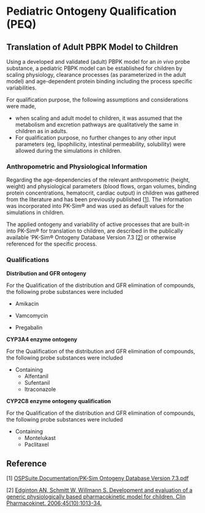 # Pediatric Ontogeny Qualification (PEQ)

## Translation of Adult PBPK  Model to Children

Using a developed and validated (adult) PBPK model for an *in vivo* probe substance, a pediatric PBPK model can be established for children by scaling physiology, clearance processes (as parameterized in the adult model) and age-dependent protein binding including the process specific variabilities. 

For qualification purpose, the following assumptions and considerations were made, 

- when scaling and adult model to children, it was assumed that the metabolism and excretion
  pathways are qualitatively the same in children as in adults.
- For qualification purpose, no further changes to any other input parameters (eg, lipophilicity, intestinal permeability, solubility) were allowed during the simulations in children. 

### Anthropometric and Physiological Information 

Regarding the age-dependencies of the relevant anthropometric (height, weight) and physiological parameters (blood flows, organ volumes, binding protein concentrations, hematocrit, cardiac output) in children was gathered from the literature and has been previously published [[1](#reference)]. The information was incorporated into PK-Sim® and was used as default values for the simulations in children.

The  applied ontogeny and variability of active processes that are built-in into PK-Sim® for translation to children, are described in the publically available ‘PK-Sim® Ontogeny Database Version 7.3 [[2](#reference)] or otherwise referenced for the specific process.

### Qualifications 

**Distribution and GFR ontogeny**

For the Qualification of the distribution and GFR elimination of compounds, the following probe substances were included

- Amikacin

- Vamcomycin
- Pregabalin

**CYP3A4 enzyme ontogeny**

For the Qualification of the distribution and GFR elimination of compounds, the following probe substances were included

- Containing
  - Alfentanil
  - Sufentanil
  - Itraconazole

**CYP2C8 enzyme ontogeny qualification**

For the Qualification of the distribution and GFR elimination of compounds, the following probe substances were included

- Containing
  - Montelukast
  - Paclitaxel

  

## Reference

[1]  [OSPSuite.Documentation/PK-Sim Ontogeny Database Version 7.3.pdf ](https://github.com/Open-Systems-Pharmacology/OSPSuite.Documentation/blob/38cf71b384cfc25cfa0ce4d2f3addfd32757e13b/PK-Sim%20Ontogeny%20Database%20Version%207.3.pdf)

[2] [Edginton AN, Schmitt W, Willmann S. Development and evaluation of a generic physiologically based pharmacokinetic model for children. Clin Pharmacokinet. 2006;45(10):1013-34.](https://www.ncbi.nlm.nih.gov/pubmed/16984214)
